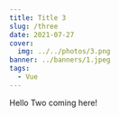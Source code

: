 ```yaml
---
title: Title 3
slug: /three
date: 2021-07-27
cover:
  img: ../../photos/3.png
banner: ../banners/1.jpeg
tags:
  - Vue
---
```


Hello Two coming here!
